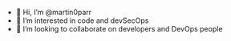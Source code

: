 - 👋 Hi, I’m @martin0parr
- 👀 I’m interested in code and devSecOps
- 💞️ I’m looking to collaborate on developers and DevOps people

<!---
martin0parr/martin0parr is a ✨ special ✨ repository because its `README.md` (this file) appears on your GitHub profile.
You can click the Preview link to take a look at your changes.
--->
